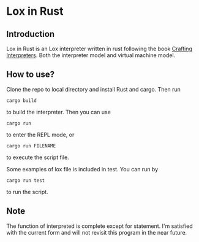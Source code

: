 # Lox in Rust

## Introduction

Lox in Rust is an Lox interpreter written in rust following the book [Crafting Interpreters](https://craftinginterpreters.com/). Both the interpreter model and virtual machine model.

## How to use?

Clone the repo to local directory and install Rust and cargo. Then run

```shell
cargo build
```

to build the interpreter. Then you can use

```shell
cargo run
```

to enter the REPL mode, or
```shell
cargo run FILENAME
```
to execute the script file.

Some examples of lox file is included in test. You can run by

```shell
cargo run test
```

to run the script.

## Note

The function of interpreted is complete except for statement. I'm satisfied with the current form and will not revisit this program in the near future.
